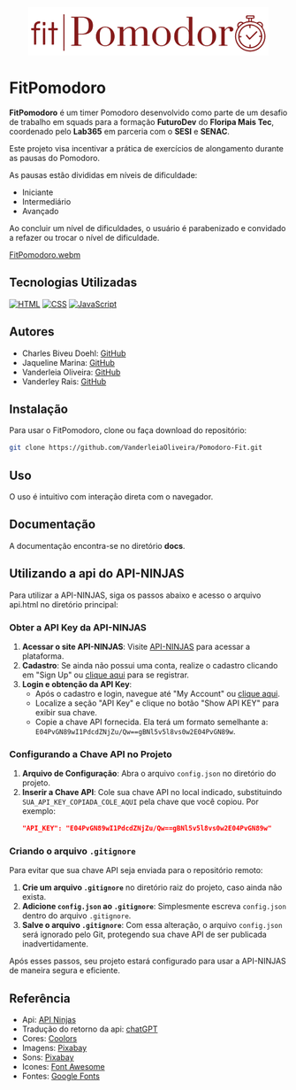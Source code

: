 <p align="center">
  <img src="https://github.com/VanderleiaOliveira/Pomodoro-Fit/blob/main/assets/img/logo2.png?raw=true" alt="Logo FitPomodoro">
</p>

# FitPomodoro

**FitPomodoro** é um timer Pomodoro desenvolvido como parte de um desafio de trabalho em squads para a formação **FuturoDev** do **Floripa Mais Tec**, coordenado pelo **Lab365** em parceria com o **SESI** e **SENAC**.

Este projeto visa incentivar a prática de exercícios de alongamento durante as pausas do Pomodoro.

As pausas estão divididas em níveis de dificuldade:

- Iniciante
- Intermediário
- Avançado

Ao concluir um nível de dificuldades, o usuário é parabenizado e convidado a refazer ou trocar o nível de dificuldade.

[FitPomodoro.webm](https://github.com/VanderleiaOliveira/Pomodoro-Fit/assets/153782247/700b8974-607f-40f1-ab3d-faeb304a309c)


## Tecnologias Utilizadas

[![HTML](https://img.shields.io/badge/HTML5-E34F26?style=for-the-badge&logo=html5&logoColor=white)](https://developer.mozilla.org/en-US/docs/Web/Guide/HTML/HTML5)
[![CSS](https://img.shields.io/badge/CSS3-1572B6?style=for-the-badge&logo=css3&logoColor=white)](https://developer.mozilla.org/en-US/docs/Web/CSS)
[![JavaScript](https://img.shields.io/badge/JavaScript-F7DF1E?style=for-the-badge&logo=javascript&logoColor=black)](https://developer.mozilla.org/en-US/docs/Web/JavaScript)

## Autores

- Charles Biveu Doehl: [GitHub](https://github.com/charlesbiveu)
- Jaqueline Marina: [GitHub](https://github.com/jaquelinemarina)
- Vanderleia Oliveira: [GitHub](https://github.com/VanderleiaOliveira)
- Vanderley Rais: [GitHub](https://github.com/vanderleyrais)

## Instalação

Para usar o FitPomodoro, clone ou faça download do repositório:

```bash
git clone https://github.com/VanderleiaOliveira/Pomodoro-Fit.git
```

## Uso

O uso é intuitivo com interação direta com o navegador.

## Documentação

A documentação encontra-se no diretório **docs**.

## Utilizando a api do API-NINJAS

Para utilizar a API-NINJAS, siga os passos abaixo e acesso o arquivo api.html no diretório principal:

### Obter a API Key da API-NINJAS

1. **Acessar o site API-NINJAS**: Visite [API-NINJAS](https://api-ninjas.com/) para acessar a plataforma.
2. **Cadastro**: Se ainda não possui uma conta, realize o cadastro clicando em "Sign Up" ou [clique aqui](https://api-ninjas.com/register/) para se registrar.
3. **Login e obtenção da API Key**:
   - Após o cadastro e login, navegue até "My Account" ou [clique aqui](https://api-ninjas.com/profile).
   - Localize a seção "API Key" e clique no botão "Show API KEY" para exibir sua chave.
   - Copie a chave API fornecida. Ela terá um formato semelhante a: `E04PvGN89wI1PdcdZNjZu/Qw==gBNl5v5l8vs0w2E04PvGN89w`.

### Configurando a Chave API no Projeto

1. **Arquivo de Configuração**: Abra o arquivo `config.json` no diretório do projeto.
2. **Inserir a Chave API**: Cole sua chave API no local indicado, substituindo `SUA_API_KEY_COPIADA_COLE_AQUI` pela chave que você copiou. Por exemplo:
   ```json
   "API_KEY": "E04PvGN89wI1PdcdZNjZu/Qw==gBNl5v5l8vs0w2E04PvGN89w"
   ```

### Criando o arquivo `.gitignore`

Para evitar que sua chave API seja enviada para o repositório remoto:

1. **Crie um arquivo `.gitignore`** no diretório raiz do projeto, caso ainda não exista.
2. **Adicione `config.json` ao `.gitignore`**: Simplesmente escreva `config.json` dentro do arquivo `.gitignore`.
3. **Salve o arquivo `.gitignore`**: Com essa alteração, o arquivo `config.json` será ignorado pelo Git, protegendo sua chave API de ser publicada inadvertidamente.

Após esses passos, seu projeto estará configurado para usar a API-NINJAS de maneira segura e eficiente.

## Referência

- Api: [ API Ninjas ](https://api-ninjas.com/)
- Tradução do retorno da api: [ chatGPT ](https://chat.openai.com/)
- Cores: [ Coolors ](https://coolors.com/)
- Imagens: [ Pixabay ](https://github.com/matiassingers/awesome-readme)
- Sons: [ Pixabay ](https://pixabay.com/)
- Icones: [ Font Awesome ](https://fontawesome.com/)
- Fontes: [ Google Fonts](https://fonts.google.com/)
